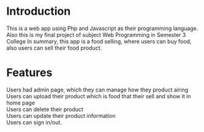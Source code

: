 # Introduction
This is a web app using Php and Javascript as their programming language. Also this is my final project of subject Web Programming in Semester 3 College
In summary, this app is a food selling, where users can buy food, also users can sell their food product.

# Features
Users had admin page, which they can manage how they product airing <br>
Users can upload their product which is food that their sell and show it in home page<br>
Users can delete their product<br>
Users can update their product information<br>
Users can sign in/out.<br>
